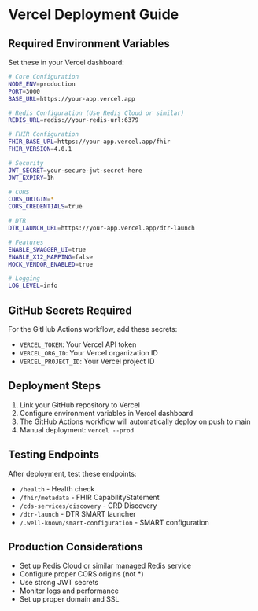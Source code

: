 # Vercel Deployment Guide

## Required Environment Variables

Set these in your Vercel dashboard:

```bash
# Core Configuration
NODE_ENV=production
PORT=3000
BASE_URL=https://your-app.vercel.app

# Redis Configuration (Use Redis Cloud or similar)
REDIS_URL=redis://your-redis-url:6379

# FHIR Configuration
FHIR_BASE_URL=https://your-app.vercel.app/fhir
FHIR_VERSION=4.0.1

# Security
JWT_SECRET=your-secure-jwt-secret-here
JWT_EXPIRY=1h

# CORS
CORS_ORIGIN=*
CORS_CREDENTIALS=true

# DTR
DTR_LAUNCH_URL=https://your-app.vercel.app/dtr-launch

# Features
ENABLE_SWAGGER_UI=true
ENABLE_X12_MAPPING=false
MOCK_VENDOR_ENABLED=true

# Logging
LOG_LEVEL=info
```

## GitHub Secrets Required

For the GitHub Actions workflow, add these secrets:
- `VERCEL_TOKEN`: Your Vercel API token
- `VERCEL_ORG_ID`: Your Vercel organization ID
- `VERCEL_PROJECT_ID`: Your Vercel project ID

## Deployment Steps

1. Link your GitHub repository to Vercel
2. Configure environment variables in Vercel dashboard
3. The GitHub Actions workflow will automatically deploy on push to main
4. Manual deployment: `vercel --prod`

## Testing Endpoints

After deployment, test these endpoints:
- `/health` - Health check
- `/fhir/metadata` - FHIR CapabilityStatement
- `/cds-services/discovery` - CRD Discovery
- `/dtr-launch` - DTR SMART launcher
- `/.well-known/smart-configuration` - SMART configuration

## Production Considerations

- Set up Redis Cloud or similar managed Redis service
- Configure proper CORS origins (not *)
- Use strong JWT secrets
- Monitor logs and performance
- Set up proper domain and SSL